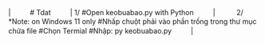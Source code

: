 |ㅤㅤㅤ# Tdatㅤㅤㅤ|
1/
#Open keobuabao.py with Pythonㅤㅤㅤ|ㅤㅤㅤ
2/
*Note: on Windows 11 only
#Nhấp chuột phải vào phần trống trong thư mục chứa file
#Chọn Termial
#Nhập: py keobuabao.pyㅤㅤㅤ|
